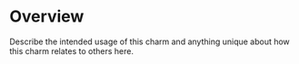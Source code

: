# Overview

Describe the intended usage of this charm and anything unique about how this
charm relates to others here.
